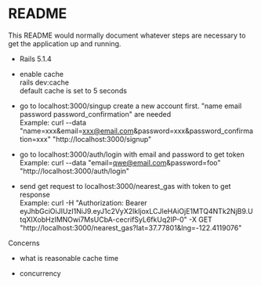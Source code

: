# README

This README would normally document whatever steps are necessary to get the
application up and running.



* Rails 5.1.4

* enable cache
  <br>
  rails dev:cache
  <br>
  default cache is set to 5 seconds
* go to localhost:3000/singup create a new account first. "name email password password_confirmation" are needed 
  <br>
  Example: curl --data "name=xxx&email=xxx@email.com&password=xxx&password_confirmation=xxx" "http://localhost:3000/signup"
* go to localhost:3000/auth/login with email and password to get token
  <br>
  Example: curl --data "email=qwe@email.com&password=foo" "http://localhost:3000/auth/login"
* send get request to localhost:3000/nearest_gas with token to get response
   <br>
  Example: curl -H "Authorization: Bearer eyJhbGciOiJIUzI1NiJ9.eyJ1c2VyX2lkIjoxLCJleHAiOjE1MTQ4NTk2NjB9.UtqXIXobHzIMNOwi7MsUCbA-cecrifSyL6fkUq2IP-0" -X GET "http://localhost:3000/nearest_gas?lat=37.77801&lng=-122.4119076"

Concerns
* what is reasonable cache time

* concurrency
